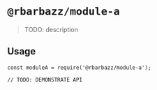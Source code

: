 # `@rbarbazz/module-a`

> TODO: description

## Usage

```
const moduleA = require('@rbarbazz/module-a');

// TODO: DEMONSTRATE API
```
